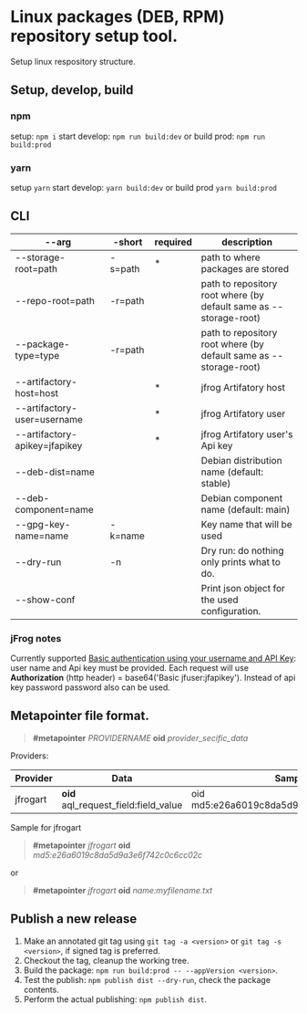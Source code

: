 # Linux packages (DEB, RPM) repository setup tool.

Setup linux respository structure.



## Setup, develop, build
### npm
setup: `npm i`
start develop: `npm run build:dev` or build prod: `npm run build:prod`

### yarn
setup `yarn`
start develop: `yarn build:dev` or build prod `yarn build:prod`


## CLI

|--arg                          |-short    | required | description              |
|-------------------------------|----------|----------|--------------------------|
|--storage-root=path            | -s=path  | *        | path to where packages are stored |
|--repo-root=path               | -r=path  |          | path to repository root where  (by default same as --storage-root) |
|--package-type=type            | -r=path  |          | path to repository root where  (by default same as --storage-root) |
|--artifactory-host=host        |          | *        | jfrog Artifatory host |
|--artifactory-user=username    |          | *        | jfrog Artifatory user |
|--artifactory-apikey=jfapikey  |          | *        | jfrog Artifatory user's Api key |
|--deb-dist=name                |          |          | Debian distribution name (default: stable) |
|--deb-component=name           |          |          | Debian component name (default: main) |
|--gpg-key-name=name            | -k=name  |          | Key name that will be used |
|--dry-run                      | -n       |          | Dry run: do nothing only prints what to do. |
|--show-conf                    |          |          | Print json object for the used configuration. |

### jFrog notes

Currently supported [Basic authentication using your username and API Key](https://www.jfrog.com/confluence/display/JFROG/Artifactory+REST+API#ArtifactoryRESTAPI-Authentication): user name and Api key must be provided. Each request will use **Authorization** (http header) = base64('Basic jfuser:jfapikey'). Instead of api key password password also can be used.


## Metapointer file format.

> **#metapointer** *PROVIDERNAME*
> **oid** *provider_secific_data*

Providers:

|Provider   |Data                                      | Sample                                 |
|-----------|------------------------------------------|----------------------------------------|
|jfrogart   | **oid** aql_request_field:field_value    |oid md5:e26a6019c8da5d9a3e6f742c0c6cc02c|

Sample for jfrogart

> **#metapointer** *jfrogart*
> **oid** *md5:e26a6019c8da5d9a3e6f742c0c6cc02c*

or

> **#metapointer** *jfrogart*
> **oid** *name:myfilename.txt*

## Publish a new release
1. Make an annotated git tag using `git tag -a <version>` or `git tag -s <version>`, if signed tag is preferred.
2. Checkout the tag, cleanup the working tree.
3. Build the package: `npm run build:prod -- --appVersion <version>`.
4. Test the publish: `npm publish dist --dry-run`, check the package contents.
5. Perform the actual publishing: `npm publish dist`.

